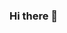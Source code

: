 ### Hi there 👋

<!--
With over 20 years of experience in design and development, specializing in UI/UX design and front-end code for web and mobile interfaces, I excel at creating visually stunning and user-friendly digital experiences. My main focus is on delivering pixel-perfect designs that seamlessly translate across various devices. Drawing from a strong background in art direction and print design, I prioritize attention to detail to ensure that every project aligns with the brand's identity and business goals.

I have extensive expertise in mobile UI design for both iOS and Android platforms, allowing me to navigate the intricacies and challenges of creating intuitive interfaces for smaller screens. As a result of my leadership positions in both the Retail and Telecommunications industries, I have successfully managed large-scale projects, collaborating seamlessly with cross-functional teams. By leveraging my understanding of consumer behavior, gained through my experience in the retail sector, I make informed and data-driven design decisions that enhance user experiences.

To stay at the forefront of design trends and technologies, I continually update my skills, ensuring that I deliver cutting-edge mobile UI designs. With a deep passion for innovation and a commitment to user-centered design principles, my focus remains on exceeding user expectations and creating interfaces that truly resonate with their needs.

- 🔭 I’m currently working on ...
- 🌱 I’m currently learning ...
- 👯 I’m looking to collaborate on ...
- 🤔 I’m looking for help with ...
- 💬 Ask me about ...
- 📫 How to reach me: ...
- 😄 Pronouns: ...
- ⚡ Fun fact: ...
-->
